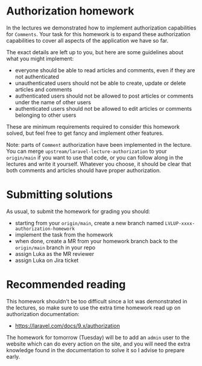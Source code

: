 # Authorization homework

In the lectures we demonstrated how to implement authorization capabilities for `Comments`.
Your task for this homework is to expand these authorization capabilities to cover all aspects of the application we have so far.

The exact details are left up to you, but here are some guidelines about what you might implement:

* everyone should be able to read articles and comments, even if they are not authenticated
* unauthenticated users should not be able to create, update or delete articles and comments
* authenticated users should not be allowed to post articles or comments under the name of other users
* authenticated users should not be allowed to edit articles or comments belonging to other users

These are minimum requirements required to consider this homework solved, but feel free to get fancy and implement other features.

Note: parts of `Comment` authorization have been implemented in the lecture. You can merge `upstream/laravel-lecture-authorization` to your `origin/main` if you want to use that code,
or you can follow along in the lectures and write it yourself. Whatever you choose, it should be clear that both comments and articles should have proper authorization.

# Submitting solutions

As usual, to submit the homework for grading you should:

* starting from your `origin/main`, create a new branch named `LVLUP-xxxx-authorization-homework`
* implement the task from the homework
* when done, create a MR from your homework branch back to the `origin/main` branch in your repo
* assign Luka as the MR reviewer
* assign Luka on Jira ticket

# Recommended reading

This homework shouldn't be too difficult since a lot was demonstrated in the lectures, so make sure to use the extra time homework read up on authorization documentation:

* https://laravel.com/docs/9.x/authorization

The homework for tomorrow (Tuesday) will be to add an `admin` user to the website which can do every action on the site,
and you will need the extra knowledge found in the documentation to solve it so I advise to prepare early.
